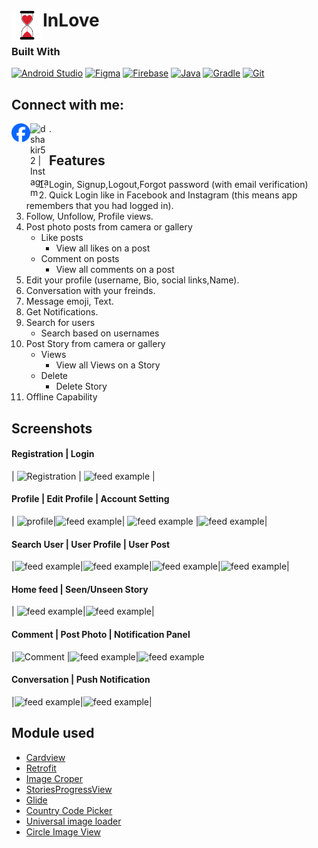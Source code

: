 # <img align="left" alt="codeSTACKr | Instagram" width="50px" src="img/Logo.jpg" />InLove

### Built With

[![Android Studio](https://img.shields.io/badge/Android_Studio-3DDC84?style=for-the-badge&logo=android-studio&logoColor=white)](https://developer.android.com/studio)
[![Figma](https://img.shields.io/badge/Figma-a259ff?style=for-the-badge&logo=figma&logoColor=1abcfe)](https://www.figma.com/)
[![Firebase](https://img.shields.io/badge/Firebase-FFCA28?style=for-the-badge&logo=firebase&logoColor=black)](https://firebase.google.com/)
[![Java](https://img.shields.io/badge/Java-007396?style=for-the-badge&logo=java&logoColor=white)](https://www.java.com/)
[![Gradle](https://img.shields.io/badge/Gradle-02303A?style=for-the-badge&logo=gradle&logoColor=white)](https://gradle.org/)
[![Git](https://img.shields.io/badge/Git-F05032?style=for-the-badge&logo=git&logoColor=white)](https://git-scm.com/)

## Connect with me:
[<img align="left" alt="androrealm | Facebook" width="30px" src="img/Facebook_Logo.png" />](https://www.facebook.com/nguyenluuvinh0412)
[<img align="left" alt="dshakir52 | Instagram" width="30px" src="https://cdn.jsdelivr.net/npm/simple-icons@v3/icons/instagram.svg" />](https://www.instagram.com/nguyenluuvinh_/).

## Features
1. Login, Signup,Logout,Forgot password (with email verification)
2. Quick Login like in Facebook and Instagram (this means app remembers that you had logged in).
3. Follow, Unfollow, Profile views.
4. Post photo posts from camera or gallery
   * Like posts
      * View all likes on a post
   * Comment on posts
        * View all comments on a post
5. Edit your profile (username, Bio, social links,Name).
6. Conversation with your freinds.
7. Message emoji, Text.
8. Get Notifications.
9. Search for users
    * Search based on usernames
10. Post Story from camera or gallery
      * Views
        * View all Views on a Story
      * Delete
        * Delete Story
11. Offline Capability

## Screenshots
#### Registration | Login
| ![Registration](registration.gif) | 
  <img src="https://user-images.githubusercontent.com/60619133/95440450-94aba580-0976-11eb-9794-254d7c643c22.jpg" alt="feed example" width = "220"> |

#### Profile | Edit Profile | Account Setting
| ![profile](profile.gif)|<img src="https://user-images.githubusercontent.com/60619133/95450074-5799e000-0983-11eb-94be-1514099a071d.jpg" alt="feed example" width = "220">|  <img src="https://user-images.githubusercontent.com/60619133/95440441-937a7880-0976-11eb-8a1f-cb445364fd75.png" alt="feed example" width = "220">
|<img src="https://user-images.githubusercontent.com/60619133/95440444-94130f00-0976-11eb-81c2-2c5bb0fcf963.jpg" alt="feed example" width = "220">|

#### Search User | User Profile | User Post
|<img src="https://user-images.githubusercontent.com/60619133/95440437-92e1e200-0976-11eb-9ab8-56732f531628.jpg" alt="feed example" width = "220">|<img src="https://user-images.githubusercontent.com/60619133/95440435-92494b80-0976-11eb-91a1-726b032f0c11.jpg" alt="feed example" width = "220">|<img src="https://user-images.githubusercontent.com/60619133/95440394-878eb680-0976-11eb-8a37-f2e0c2899778.jpg" alt="feed example" width = "220">|<img src="https://user-images.githubusercontent.com/60619133/95440415-8e1d2e00-0976-11eb-8a58-34a745e83731.jpg" alt="feed example" width = "220">|


#### Home feed | Seen/Unseen Story
|  <img src="https://user-images.githubusercontent.com/60619133/95440424-907f8800-0976-11eb-9ead-b455529884f5.jpg" alt="feed example" width = "220">|<img src="https://user-images.githubusercontent.com/60619133/95440399-89587a00-0976-11eb-8e6f-ac27f8528b2e.jpg" alt="feed example" width = "220">|

#### Comment | Post Photo | Notification Panel
|![Comment](comment.gif) |<img src="https://user-images.githubusercontent.com/60619133/95440445-94aba580-0976-11eb-9bab-c4fb3b66c915.jpg" alt="feed example" width = "220">|<img src="https://user-images.githubusercontent.com/60619133/95440403-8b223d80-0976-11eb-86ee-5b395df5009e.jpg" alt="feed example" width = "220">

#### Conversation | Push Notification
|<img src="https://user-images.githubusercontent.com/60619133/95440411-8d849780-0976-11eb-8ca7-b82a6a0632e3.jpg" alt="feed example" width = "220">|<img src="https://user-images.githubusercontent.com/60619133/95440431-91181e80-0976-11eb-90c1-c3e157d294c0.jpg" alt="feed example" width = "220">|

## Module used
* [Cardview](https://developer.android.com/jetpack/androidx/releases/cardview)
* [Retrofit](https://github.com/square/retrofit)
* [Image Croper](https://github.com/ArthurHub/Android-Image-Cropper)
* [StoriesProgressView](https://github.com/shts/StoriesProgressView)
* [Glide](https://github.com/bumptech/glide)
* [Country Code Picker](https://github.com/hbb20/CountryCodePickerProject)
* [Universal image loader](https://github.com/nostra13/Android-Universal-Image-Loader)
* [Circle Image View](https://github.com/hdodenhof/CircleImageView)
